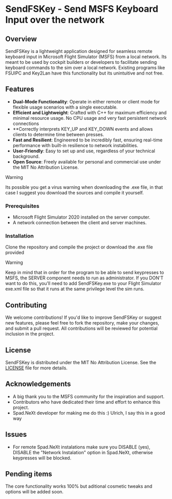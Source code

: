 # SendFSKey - Send MSFS Keyboard Input over the network

## Overview
SendFSKey is a lightweight application designed for seamless remote keyboard input in Microsoft Flight Simulator (MSFS) from a local network. Its meant to be used by cockpit builders or developers to facilitate sending keyboard commands to the sim over a local network. Existing programs like FSUIPC and Key2Lan have this functionality but its unintuitive and not free.

## Features
- **Dual-Mode Functionality**: Operate in either remote or client mode for flexible usage scenarios with a single executable.
- **Efficient and Lightweight**: Crafted with C++ for maximum efficiency and minimal resource usage. No CPU usage and very fast persistent network connections
- **Correctly interprets KEY_UP and KEY_DOWN events and allows clients to determine time between presses.
- **Fast and Resilient**: Engineered to be incredibly fast, ensuring real-time performance with built-in resilience to network instabilities.
- **User-Friendly**: Easy to set up and use, regardless of your technical background.
- **Open Source**: Freely available for personal and commercial use under the MIT No Attribution License.

> [!WARNING]
> Its possible you get a virus warning when downloading the .exe file, in that case I suggest you download the sources and compile it yourself.

### Prerequisites
- Microsoft Flight Simulator 2020 installed on the server computer.
- A network connection between the client and server machines.

### Installation
Clone the repository and compile the project or download the .exe file provided

> [!WARNING]
> Keep in mind that in order for the program to be able to send keypresses to MSFS, the SERVER component needs to run as administrator. If you DON'T want to do this, you'll need to add SendFSKey.exe to your Flight Simulator exe.xml file so that it runs at the same privilege level the sim runs.

## Contributing
We welcome contributions! If you'd like to improve SendFSKey or suggest new features, please feel free to fork the repository, make your changes, and submit a pull request. All contributions will be reviewed for potential inclusion in the project.

## License
SendFSKey is distributed under the MIT No Attribution License. See the [LICENSE](LICENSE.md) file for more details.

## Acknowledgements
- A big thank you to the MSFS community for the inspiration and support.
- Contributors who have dedicated their time and effort to enhance this project.
- Spad.NeXt developer for making me do this :) Ulrich, I say this in a good way

## Issues
- For remote Spad.NeXt instalations make sure you DISABLE (yes), DISABLE the "Network Instalation" option in Spad.NeXt, otherwise keypresses will be blocked.

## Pending items
The core functionality works 100% but aditional cosmetic tweaks and options will be added soon.